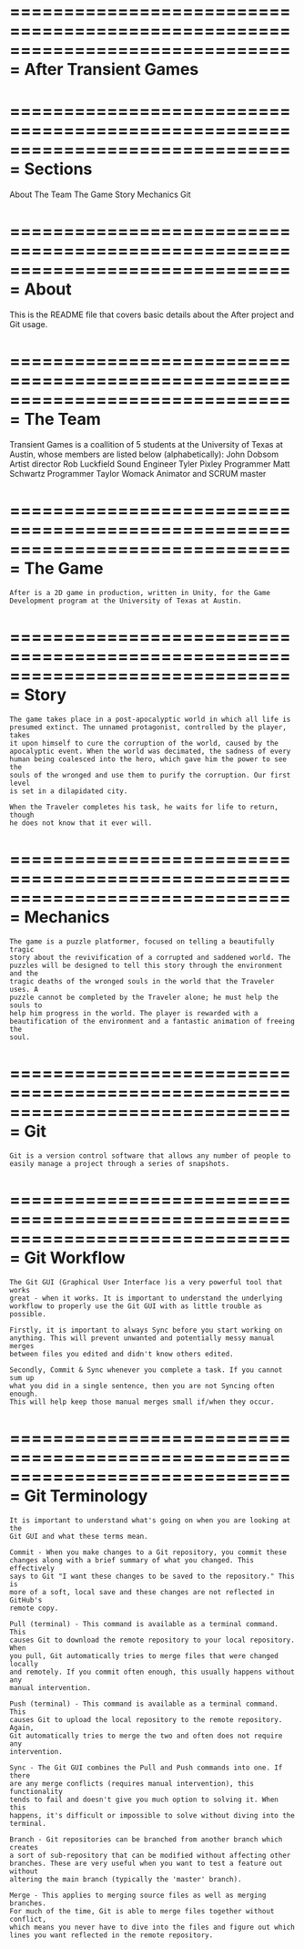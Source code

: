 ===============================================================================
							     After
							Transient Games
===============================================================================


===============================================================================
                                   Sections
===============================================================================
About
The Team
The Game
Story
Mechanics
Git


===============================================================================
                                    About
===============================================================================
This is the README file that covers basic details about the After project
and Git usage.


===============================================================================
                                  The  Team
===============================================================================
Transient Games is a coallition of 5 students at the University of Texas at
Austin, whose members are listed below (alphabetically):
	John Dobsom 		Artist director
	Rob Luckfield 		Sound Engineer
	Tyler Pixley 		Programmer
	Matt Schwartz 		Programmer
	Taylor Womack 		Animator and SCRUM master


===============================================================================
                                  The  Game
===============================================================================
	After is a 2D game in production, written in Unity, for the Game 
	Development program at the University of Texas at Austin.


===============================================================================
                                    Story
===============================================================================
	The game takes place in a post-apocalyptic world in which all life is 
	presumed extinct. The unnamed protagonist, controlled by the player, takes
	it upon himself to cure the corruption of the world, caused by the 
	apocalyptic event. When the world was decimated, the sadness of every
	human being coalesced into the hero, which gave him the power to see the 
	souls of the wronged and use them to purify the corruption. Our first level
	is set in a dilapidated city. 

	When the Traveler completes his task, he waits for life to return, though
	he does not know that it ever will.


===============================================================================
                                  Mechanics
===============================================================================
	The game is a puzzle platformer, focused on telling a beautifully tragic 
	story about the revivification of a corrupted and saddened world. The 
	puzzles will be designed to tell this story through the environment and the
	tragic deaths of the wronged souls in the world that the Traveler uses. A
	puzzle cannot be completed by the Traveler alone; he must help the souls to
	help him progress in the world. The player is rewarded with a 
	beautification of the environment and a fantastic animation of freeing the 
	soul.


===============================================================================
                                     Git
===============================================================================
	Git is a version control software that allows any number of people to 
	easily manage a project through a series of snapshots.


===============================================================================
                                 Git Workflow
===============================================================================
	The Git GUI (Graphical User Interface )is a very powerful tool that works
	great - when it works. It is important to understand the underlying 
	workflow to properly use the Git GUI with as little trouble as possible.

	Firstly, it is important to always Sync before you start working on 
	anything. This will prevent unwanted and potentially messy manual merges 
	between files you edited and didn't know others edited.

	Secondly, Commit & Sync whenever you complete a task. If you cannot sum up 
	what you did in a single sentence, then you are not Syncing often enough. 
	This will help keep those manual merges small if/when they occur. 


===============================================================================
                               Git  Terminology
===============================================================================
	It is important to understand what's going on when you are looking at the 
	Git GUI and what these terms mean.

	Commit - When you make changes to a Git repository, you commit these 
	changes along with a brief summary of what you changed. This effectively 
	says to Git "I want these changes to be saved to the repository." This is 
	more of a soft, local save and these changes are not reflected in GitHub's 
	remote copy.

	Pull (terminal) - This command is available as a terminal command. This 
	causes Git to download the remote repository to your local repository. When
	you pull, Git automatically tries to merge files that were changed locally 
	and remotely. If you commit often enough, this usually happens without any 
	manual intervention.

	Push (terminal) - This command is available as a terminal command. This 
	causes Git to upload the local repository to the remote repository. Again, 
	Git automatically tries to merge the two and often does not require any 
	intervention.

	Sync - The Git GUI combines the Pull and Push commands into one. If there 
	are any merge conflicts (requires manual intervention), this functionality 
	tends to fail and doesn't give you much option to solving it. When this 
	happens, it's difficult or impossible to solve without diving into the 
	terminal.

	Branch - Git repositories can be branched from another branch which creates
	a sort of sub-repository that can be modified without affecting other 
	branches. These are very useful when you want to test a feature out without
	altering the main branch (typically the 'master' branch).

	Merge - This applies to merging source files as well as merging branches. 
	For much of the time, Git is able to merge files together without conflict,
	which means you never have to dive into the files and figure out which 
	lines you want reflected in the remote repository.
